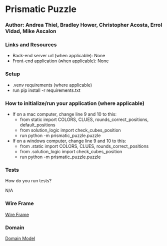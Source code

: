 # Prismatic Puzzle

### Author: Andrea Thiel, Bradley Hower, Christopher Acosta, Errol Vidad, Mike Ascalon

### Links and Resources
- Back-end server url (when applicable): None
- Front-end application (when applicable): None

### Setup
- .venv requirements (where applicable)
- run pip install -r requirements.txt

### How to initialize/run your application (where applicable)

- If on a mac computer, change line 9 and 10 to this:
    - from static import COLORS, CLUES, rounds_correct_positions, default_positions
    - from solution_logic import check_cubes_position
    - run python -m prismatic_puzzle.puzzle
- If on a windows computer, change line 9 and 10 to this:
    - from .static import COLORS, CLUES, rounds_correct_positions
    - from .solution_logic import check_cubes_position  
    - run python -m prismatic_puzzle.puzzle  

### Tests
How do you run tests?

N/A

### Wire Frame

[Wire Frame](./supporting-docs/Prismatic%20Puzzle%20Wire%20Frame.png)

### Domain

[Domain Model](./supporting-docs/Domain%20Model.png)
